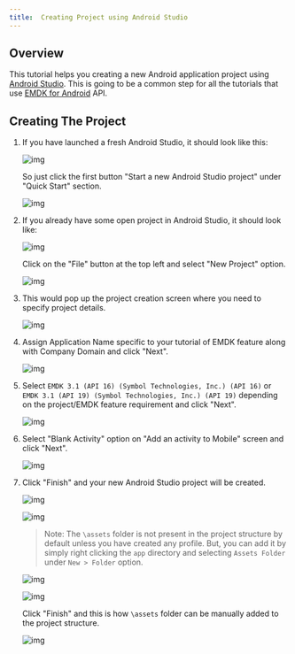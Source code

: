 ```yaml
---
title:  Creating Project using Android Studio
---
```

## Overview

This tutorial helps you creating a new Android application project using [Android Studio](http://developer.android.com/sdk/index.html). This is going to be a common step for all the tutorials that use [EMDK for Android](https://developer.motorolasolutions.com/community/android/emdk) API.


## Creating The Project

1. If you have launched a fresh Android Studio, it should look like this:

	![img](../../images/CreatingProjectAndroidStudioImages/fresh_launch.jpg)

	So just click the first button "Start a new Android Studio project" under "Quick Start" section.

	![img](../../images/CreatingProjectAndroidStudioImages/create_new_project_from_fresh.jpg)

2. If you already have some open project in Android Studio, it should look like:

	![img](../../images/CreatingProjectAndroidStudioImages/existing_open_project.jpg)

	Click on the "File" button at the top left and select "New Project" option.

	![img](../../images/CreatingProjectAndroidStudioImages/create_new_project_from_existing.jpg)

3. This would pop up the project creation screen where you need to specify project details.

	![img](../../images/CreatingProjectAndroidStudioImages/create_new_project_from_existing.jpg)

4. Assign Application Name specific to your tutorial of EMDK feature along with Company Domain and click "Next".

	![img](../../images/CreatingProjectAndroidStudioImages/app_name.jpg)


5. Select `EMDK 3.1 (API 16) (Symbol Technologies, Inc.) (API 16)` or `EMDK 3.1 (API 19) (Symbol Technologies, Inc.) (API 19)` depending on the project/EMDK feature requirement and click "Next".

	![img](../../images/CreatingProjectAndroidStudioImages/select_minimum_sdk.jpg)

6. Select "Blank Activity" option on "Add an activity to Mobile" screen and click "Next".

	![img](../../images/CreatingProjectAndroidStudioImages/blank_activity.jpg)

7. Click "Finish" and your new Android Studio project will be created.

	![img](../../images/CreatingProjectAndroidStudioImages/create_project_finish.jpg)

	![img](../../images/CreatingProjectAndroidStudioImages/main_activity.jpg)

	>Note: The `\assets` folder is not present in the project structure by default unless you have created any profile. But, you can add it by simply right clicking the `app` directory and selecting `Assets Folder` under `New > Folder` option. 

	![img](../../images/CreatingProjectAndroidStudioImages/add_assets_folder.jpg)

	![img](../../images/CreatingProjectAndroidStudioImages/assets_folder_creating.jpg)

	Click "Finish" and this is how `\assets` folder can be manually added to the project structure.

	![img](../../images/CreatingProjectAndroidStudioImages/assets_folder_created.jpg)

